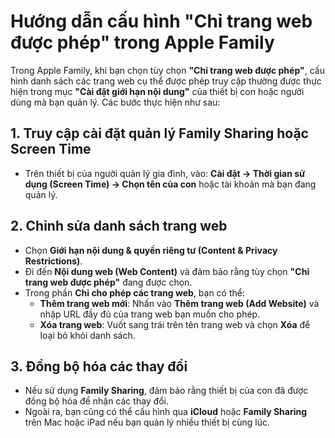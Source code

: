 # Hướng dẫn cấu hình "Chỉ trang web được phép" trong Apple Family

Trong Apple Family, khi bạn chọn tùy chọn **"Chỉ trang web được phép"**, cấu hình danh sách các trang web cụ thể được phép truy cập thường được thực hiện trong mục **"Cài đặt giới hạn nội dung"** của thiết bị con hoặc người dùng mà bạn quản lý. Các bước thực hiện như sau:

## 1. Truy cập cài đặt quản lý Family Sharing hoặc Screen Time

-   Trên thiết bị của người quản lý gia đình, vào:
    **Cài đặt → Thời gian sử dụng (Screen Time) → Chọn tên của con** hoặc tài khoản mà bạn đang quản lý.

## 2. Chỉnh sửa danh sách trang web

-   Chọn **Giới hạn nội dung & quyền riêng tư (Content & Privacy Restrictions)**.
-   Đi đến **Nội dung web (Web Content)** và đảm bảo rằng tùy chọn **"Chỉ trang web được phép"** đang được chọn.
-   Trong phần **Chỉ cho phép các trang web**, bạn có thể:
    -   **Thêm trang web mới**: Nhấn vào **Thêm trang web (Add Website)** và nhập URL đầy đủ của trang web bạn muốn cho phép.
    -   **Xóa trang web**: Vuốt sang trái trên tên trang web và chọn **Xóa** để loại bỏ khỏi danh sách.

## 3. Đồng bộ hóa các thay đổi

-   Nếu sử dụng **Family Sharing**, đảm bảo rằng thiết bị của con đã được đồng bộ hóa để nhận các thay đổi.
-   Ngoài ra, bạn cũng có thể cấu hình qua **iCloud** hoặc **Family Sharing** trên Mac hoặc iPad nếu bạn quản lý nhiều thiết bị cùng lúc.

